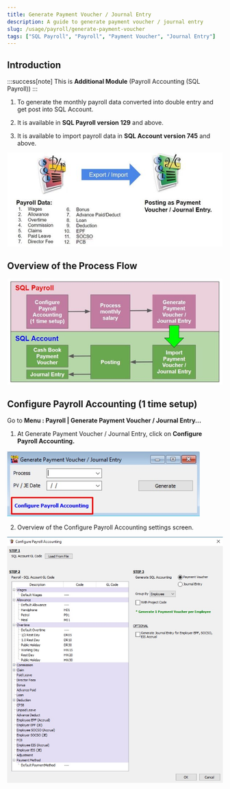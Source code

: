 ```yaml
---
title: Generate Payment Voucher / Journal Entry
description: A guide to generate payment voucher / journal entry
slug: /usage/payroll/generate-payment-voucher
tags: ["SQL Payroll", "Payroll", "Payment Voucher", "Journal Entry"]
---
```


## Introduction

:::success[note]
This is **Additional Module** (Payroll Accounting (SQL Payroll))
:::

1. To generate the monthly payroll data converted into double entry and get post into SQL Account.

2. It is available in **SQL Payroll version 129** and above.

3. It is available to import payroll data in **SQL Account version 745** and above.

![1](../../../static/img/usage/payroll/generate-payment-voucher/yc1-generate.jpg)

## Overview of the Process Flow

![2](../../../static/img/usage/payroll/generate-payment-voucher/yc2-generate.jpg)

## Configure Payroll Accounting (1 time setup)

Go to **Menu : Payroll | Generate Payment Voucher / Journal Entry...**

1. At Generate Payment Voucher / Journal Entry, click on **Configure Payroll Accounting.**

![3](../../../static/img/usage/payroll/generate-payment-voucher/yc3-generate.jpg)

2. Overview of the Configure Payroll Accounting settings screen.

![4](../../../static/img/usage/payroll/generate-payment-voucher/yc4-generate.jpg)

